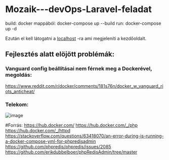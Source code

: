 # Mozaik---devOps-Laravel-feladat

build: docker mappából: docker-compose up --build
run: docker-compose up -d

Ezután el kell látogatni a [localhost](http://localhost/) -ra ami megjeleníti a kezdőoldalt.

## Fejlesztés alatt elöjött problémák:
### Vanguard config beállításai nem férnek meg a Dockerével, megoldás:
https://www.reddit.com/r/docker/comments/181s76n/docker_w_vanguard_riots_anticheat/

### Telekom:
![image](https://github.com/Aggron2k/Mozaik_devOps-Laravel-feladat/assets/40773753/5b2ff1e2-4476-4bc8-a22e-9f5d92077d55)

#Forrás:
https://hub.docker.com/
https://hub.docker.com/_/php
https://hub.docker.com/_/httpd
https://stackoverflow.com/questions/63418070/an-error-during-is-running-a-docker-compose-yml-for-phpredisadmin
https://github.com/phpredis/phpredis/issues/2085
https://github.com/erikdubbelboer/phpRedisAdmin/tree/master
